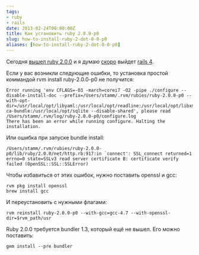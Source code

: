 ```yaml
---
tags:
- ruby
- rails
date: 2013-02-24T00:00:00Z
title: Как установить ruby 2.0.0-p0
slug: how-to-install-ruby-2-dot-0-0-p0
aliases: [how-to-install-ruby-2-dot-0-0-p0]
---
```


Сегодня [вышел ruby 2.0.0](http://habrahabr.ru/post/170513/) и я думаю [скоро](https://twitter.com/dhh/status/305678189261377536) выйдет [rails 4](http://habrahabr.ru/company/engineyard/blog/170473/).

Если у вас возникли следующие ошибки, то установка простой коммандой rvm install ruby-2.0.0-p0 не получится:

```
Error running 'env CFLAGS=-O3 -march=corei7 -O2 -pipe ./configure --disable-install-doc --prefix=/Users/stamm/.rvm/rubies/ruby-2.0.0-p0 --with-opt-dir=/usr/local/opt/libyaml:/usr/local/opt/readline:/usr/local/opt/libxml2:/usr/local/opt/libxslt:/usr/local/opt/libksba:/usr/local/opt/openssl:/usr/local/opt/curl-ca-bundle:/usr/local/opt/sqlite --disable-shared', please read /Users/stamm/.rvm/log/ruby-2.0.0-p0/configure.log 
There has been an error while running configure. Halting the installation. 
```

<!--more-->

Или ошибка при запуске bundle install:

```
/Users/stamm/.rvm/rubies/ruby-2.0.0-p0/lib/ruby/2.0.0/net/http.rb:917:in `connect': SSL_connect returned=1 errno=0 state=SSLv3 read server certificate B: certificate verify failed (OpenSSL::SSL::SSLError) 
```

Чтобы избавиться от этих ошибок, нужно поставить openssl и gcc:

```
rvm pkg install openssl
brew install gcc
```

И переустановить с нужными флагами:

```
rvm reinstall ruby-2.0.0-p0 --with-gcc=gcc-4.7 --with-openssl-dir=$rvm_path/usr
```

Ruby 2.0.0 требуется bundler 1.3, который ещё не вышел. Его можно 
поставить:

```
gem install --pre bundler
```
